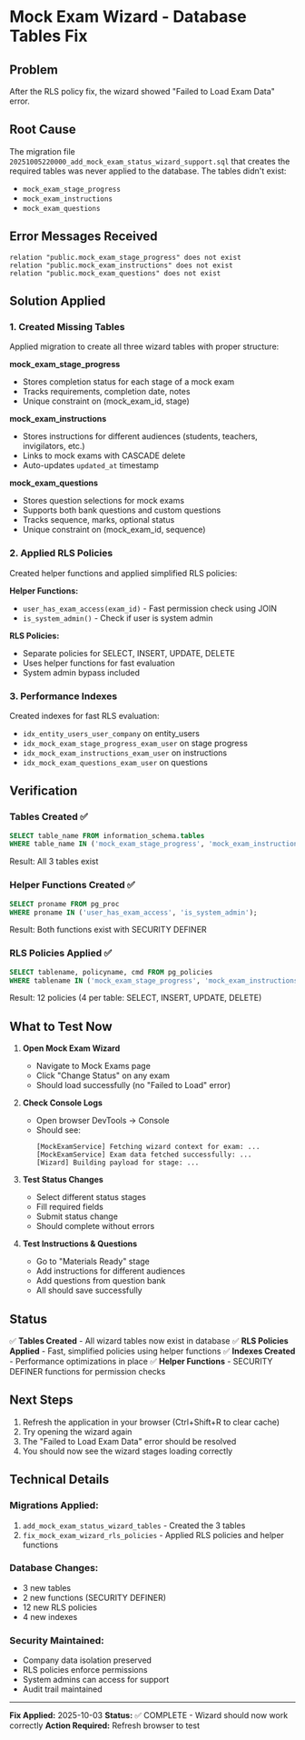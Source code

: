 # Mock Exam Wizard - Database Tables Fix

## Problem
After the RLS policy fix, the wizard showed "Failed to Load Exam Data" error.

## Root Cause
The migration file `20251005220000_add_mock_exam_status_wizard_support.sql` that creates the required tables was never applied to the database. The tables didn't exist:
- `mock_exam_stage_progress`
- `mock_exam_instructions`
- `mock_exam_questions`

## Error Messages Received
```
relation "public.mock_exam_stage_progress" does not exist
relation "public.mock_exam_instructions" does not exist
relation "public.mock_exam_questions" does not exist
```

## Solution Applied

### 1. Created Missing Tables
Applied migration to create all three wizard tables with proper structure:

**mock_exam_stage_progress**
- Stores completion status for each stage of a mock exam
- Tracks requirements, completion date, notes
- Unique constraint on (mock_exam_id, stage)

**mock_exam_instructions**
- Stores instructions for different audiences (students, teachers, invigilators, etc.)
- Links to mock exams with CASCADE delete
- Auto-updates `updated_at` timestamp

**mock_exam_questions**
- Stores question selections for mock exams
- Supports both bank questions and custom questions
- Tracks sequence, marks, optional status
- Unique constraint on (mock_exam_id, sequence)

### 2. Applied RLS Policies
Created helper functions and applied simplified RLS policies:

**Helper Functions:**
- `user_has_exam_access(exam_id)` - Fast permission check using JOIN
- `is_system_admin()` - Check if user is system admin

**RLS Policies:**
- Separate policies for SELECT, INSERT, UPDATE, DELETE
- Uses helper functions for fast evaluation
- System admin bypass included

### 3. Performance Indexes
Created indexes for fast RLS evaluation:
- `idx_entity_users_user_company` on entity_users
- `idx_mock_exam_stage_progress_exam_user` on stage progress
- `idx_mock_exam_instructions_exam_user` on instructions
- `idx_mock_exam_questions_exam_user` on questions

## Verification

### Tables Created ✅
```sql
SELECT table_name FROM information_schema.tables
WHERE table_name IN ('mock_exam_stage_progress', 'mock_exam_instructions', 'mock_exam_questions');
```
Result: All 3 tables exist

### Helper Functions Created ✅
```sql
SELECT proname FROM pg_proc
WHERE proname IN ('user_has_exam_access', 'is_system_admin');
```
Result: Both functions exist with SECURITY DEFINER

### RLS Policies Applied ✅
```sql
SELECT tablename, policyname, cmd FROM pg_policies
WHERE tablename IN ('mock_exam_stage_progress', 'mock_exam_instructions', 'mock_exam_questions');
```
Result: 12 policies (4 per table: SELECT, INSERT, UPDATE, DELETE)

## What to Test Now

1. **Open Mock Exam Wizard**
   - Navigate to Mock Exams page
   - Click "Change Status" on any exam
   - Should load successfully (no "Failed to Load" error)

2. **Check Console Logs**
   - Open browser DevTools → Console
   - Should see:
     ```
     [MockExamService] Fetching wizard context for exam: ...
     [MockExamService] Exam data fetched successfully: ...
     [Wizard] Building payload for stage: ...
     ```

3. **Test Status Changes**
   - Select different status stages
   - Fill required fields
   - Submit status change
   - Should complete without errors

4. **Test Instructions & Questions**
   - Go to "Materials Ready" stage
   - Add instructions for different audiences
   - Add questions from question bank
   - All should save successfully

## Status

✅ **Tables Created** - All wizard tables now exist in database
✅ **RLS Policies Applied** - Fast, simplified policies using helper functions
✅ **Indexes Created** - Performance optimizations in place
✅ **Helper Functions** - SECURITY DEFINER functions for permission checks

## Next Steps

1. Refresh the application in your browser (Ctrl+Shift+R to clear cache)
2. Try opening the wizard again
3. The "Failed to Load Exam Data" error should be resolved
4. You should now see the wizard stages loading correctly

## Technical Details

### Migrations Applied:
1. `add_mock_exam_status_wizard_tables` - Created the 3 tables
2. `fix_mock_exam_wizard_rls_policies` - Applied RLS policies and helper functions

### Database Changes:
- 3 new tables
- 2 new functions (SECURITY DEFINER)
- 12 new RLS policies
- 4 new indexes

### Security Maintained:
- Company data isolation preserved
- RLS policies enforce permissions
- System admins can access for support
- Audit trail maintained

---

**Fix Applied:** 2025-10-03
**Status:** ✅ COMPLETE - Wizard should now work correctly
**Action Required:** Refresh browser to test
